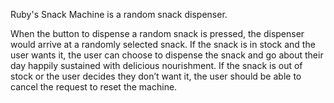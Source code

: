 Ruby's Snack Machine is a random snack dispenser.

When the button to dispense a random snack is pressed, the dispenser would arrive at a randomly selected snack. If the snack is in stock and the user wants it, the user can choose to dispense the snack and go about their day happily sustained with delicious nourishment. If the snack is out of stock or the user decides they don’t want it, the user should be able to cancel the request to reset the machine.
